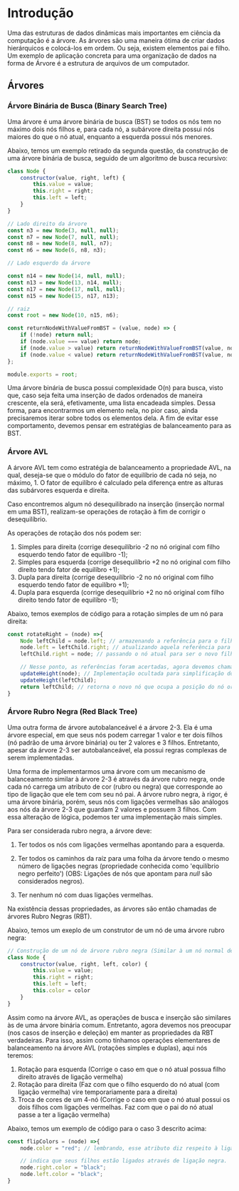 # Introdução

Uma das estruturas de dados dinâmicas mais importantes em ciência da computação é a árvore. As árvores são uma maneira ótima de criar dados hierárquicos e colocá-los em ordem. Ou seja, existem elementos pai e filho. Um exemplo de aplicação concreta para uma organização de dados na forma de Árvore é a estrutura de arquivos de um computador.

## Árvores

### Árvore Binária de Busca (Binary Search Tree)

Uma árvore é uma árvore binária de busca (BST) se todos os nós tem no máximo dois nós filhos e, para cada nó, a subárvore direita possui nós maiores do que o nó atual, enquanto a esquerda possui nós menores.

Abaixo, temos um exemplo retirado da segunda questão, da construção de uma árvore binária de busca, seguido de um algoritmo de busca recursivo:

```javascript
class Node {
	constructor(value, right, left) {
		this.value = value;
		this.right = right;
		this.left = left;
	}
}

// Lado direito da árvore
const n3 = new Node(3, null, null);
const n7 = new Node(7, null, null);
const n8 = new Node(8, null, n7);
const n6 = new Node(6, n8, n3);

// Lado esquerdo da árvore

const n14 = new Node(14, null, null);
const n13 = new Node(13, n14, null);
const n17 = new Node(17, null, null);
const n15 = new Node(15, n17, n13);

// raiz
const root = new Node(10, n15, n6);

const returnNodeWithValueFromBST = (value, node) => {
	if (!node) return null;
	if (node.value === value) return node;
	if (node.value > value) return returnNodeWithValueFromBST(value, node.left);
	if (node.value < value) return returnNodeWithValueFromBST(value, node.right);
};

module.exports = root;
```

Uma árvore binária de busca possui complexidade O(n) para busca, visto que, caso seja feita uma inserção de dados ordenados de maneira crescente, ela será, efetivamente, uma lista encadeada simples. Dessa forma, para encontrarmos um elemento nela, no pior caso, ainda precisaremos iterar sobre todos os elementos dela. A fim de evitar esse comportamento, devemos pensar em estratégias de balanceamento para as BST.

### Árvore AVL

A árvore AVL tem como estratégia de balanceamento a propriedade AVL, na qual, deseja-se que o módulo do fator de equilíbrio de cada nó seja, no máximo, 1. O fator de equilíbro é calculado pela diferença entre as alturas das subárvores esquerda e direita.

Caso encontremos algum nó desequilibrado na inserção (inserção normal em uma BST), realizam-se operações de rotação à fim de corrigir o desequilíbrio.

As operações de rotação dos nós podem ser:

1. Simples para direita (corrige desequilíbrio -2 no nó original com filho esquerdo tendo fator de equilíbro -1);
2. Simples para esquerda (corrige desequilíbrio +2 no nó original com filho direito tendo fator de equilíbro +1);
3. Dupla para direita (corrige desequilíbrio -2 no nó original com filho esquerdo tendo fator de equilíbro +1);
4. Dupla para esquerda (corrige desequilíbrio +2 no nó original com filho direito tendo fator de equilíbro -1);

Abaixo, temos exemplos de código para a rotação simples de um nó para direita:

```javascript
const rotateRight = (node) =>{
	Node leftChild = node.left; // armazenando a referência para o filho esquerdo.
	node.left = leftChild.right; // atualizando aquela referência para receber o filho dela.
	leftChild.right = node; // passando o nó atual para ser o novo filho direito do nó armazenado.

	// Nesse ponto, as referências foram acertadas, agora devemos chamar métodos auxiliares para atualizar as alturas dos nós utilizados como filhos direito e esquerdo.
	updateHeight(node); // Implementação ocultada para simplificação do exemplo. Esse método precisa encontrar a altura do nó passado como argumento, percorrendo a seus filhos até chegar em uma raíz.
	updateHeight(leftChild);
	return leftChild; // retorna o novo nó que ocupa a posição do nó original antes da rotação.
}
```

### Árvore Rubro Negra (Red Black Tree)

Uma outra forma de árvore autobalanceável é a árvore 2-3. Ela é uma árvore especial, em que seus nós podem carregar 1 valor e ter dois filhos (nó padrão de uma árvore binária) ou ter 2 valores e 3 filhos. Entretanto, apesar da árvore 2-3 ser autobalanceável, ela possui regras complexas de serem implementadas.

Uma forma de implementarmos uma árvore com um mecanismo de balanceamento similar à árvore 2-3 é através da árvore rubro negra, onde cada nó carrega um atributo de cor (rubro ou negra) que corresponde ao tipo de ligação que ele tem com seu nó pai. A árvore rubro negra, à rigor, é uma árvore binária, porém, seus nós com ligações vermelhas são análogos aos nós da árvore 2-3 que guardam 2 valores e possuem 3 filhos. Com essa alteração de lógica, podemos ter uma implementação mais simples.

Para ser considerada rubro negra, a árvore deve:

1. Ter todos os nós com ligações vermelhas apontando para a esquerda.

2. Ter todos os caminhos da raíz para uma folha da árvore tendo o mesmo número de ligações negras (propriedade conhecida como 'equilíbrio negro perfeito') (OBS: Ligações de nós que apontam para _null_ são considerados negros).

3. Ter nenhum nó com duas ligações vermelhas.

Na existência dessas propriedades, as árvores são então chamadas de árvores Rubro Negras (RBT).

Abaixo, temos um exeplo de um construtor de um nó de uma árvore rubro negra:

```Javascript
// Construção de um nó de árvore rubro negra (Similar à um nó normal de árvore binária, porém com atributo de cor)
class Node {
	constructor(value, right, left, color) {
		this.value = value;
		this.right = right;
		this.left = left;
		this.color = color
	}
}
```

Assim como na árvore AVL, as operações de busca e inserção são similares às de uma árvore binária comum. Entretanto, agora devemos nos preocupar (nos casos de inserção e deleção) em manter as propriedades da RBT verdadeiras. Para isso, assim como tínhamos operações elementares de balanceamento na árvore AVL (rotações simples e duplas), aqui nós teremos:

1. Rotação para esquerda (Corrige o caso em que o nó atual possua filho direito através de ligação vermelha)
2. Rotação para direita (Faz com que o filho esquerdo do nó atual (com ligação vermelha) vire temporariamente para a direita)
3. Troca de cores de um 4-nó (Corrige o caso em que o nó atual possui os dois filhos com ligações vermelhas. Faz com que o pai do nó atual passe a ter a ligação vermelha)

Abaixo, temos um exemplo de código para o caso 3 descrito acima:

```Javascript
const flipColors = (node) =>{
	node.color = "red"; // lembrando, esse atributo diz respeito à ligação com o nó pai.

	// indica que seus filhos estão ligados através de ligação negra.
	node.right.color = "black";
    node.left.color = "black";
}
```
